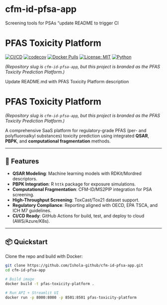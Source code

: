 # cfm-id-pfsa-app
Screening tools for PSAs
“update README to trigger CI
# PFAS Toxicity Platform

[![CI/CD](https://github.com/Ishola-github/cfm-id-pfsa-app/actions/workflows/deploy.yml/badge.svg)](https://github.com/Ishola-github/cfm-id-pfsa-app/actions/workflows/deploy.yml)
[![codecov](https://codecov.io/gh/Ishola-github/cfm-id-pfsa-app/branch/main/graph/badge.svg)](https://codecov.io/gh/Ishola-github/cfm-id-pfsa-app)
[![Docker Pulls](https://img.shields.io/docker/pulls/ishola/pfas-toxicity-platform)](https://hub.docker.com/r/ishola/pfas-toxicity-platform)
[![License: MIT](https://img.shields.io/badge/License-MIT-green.svg)](LICENSE)
[![Python](https://img.shields.io/badge/python-3.11-blue.svg)](https://www.python.org/)

*(Repository slug is `cfm-id-pfsa-app`, but this project is branded as the PFAS Toxicity Prediction Platform.)*

Update README.md with PFAS Toxicity Platform description

# PFAS Toxicity Platform

*(Repository slug is `cfm-id-pfsa-app`, but this project is branded as the PFAS Toxicity Prediction Platform.)*

A comprehensive SaaS platform for regulatory-grade PFAS (per- and polyfluoroalkyl substances) toxicity prediction using integrated **QSAR**, **PBPK**, and **computational fragmentation** methods.

---

## 🚀 Features
- **QSAR Modeling**: Machine learning models with RDKit/Mordred descriptors.
- **PBPK Integration**: R `httk` package for exposure simulations.
- **Computational Fragmentation**: CFM-ID/MS2PIP integration for PSA screening.
- **High-Throughput Screening**: ToxCast/Tox21 dataset support.
- **Regulatory Compliance**: Reporting aligned with OECD, EPA TSCA, and ICH M7 guidelines.
- **CI/CD Ready**: GitHub Actions for build, test, and deploy to cloud (AWS/Azure/K8s).

---

## 📦 Quickstart

Clone the repo and build with Docker:

```bash
git clone https://github.com/Ishola-github/cfm-id-pfsa-app.git
cd cfm-id-pfsa-app

# Build image
docker build -t pfas-toxicity-platform .

# Run API + Streamlit UI
docker run -p 8000:8000 -p 8501:8501 pfas-toxicity-platform
